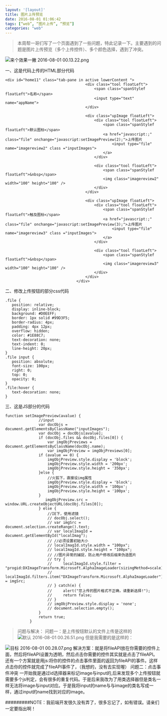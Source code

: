 ```yaml
---
layout: '[layout]'
title: 图片上传预览
date: 2016-08-01 01:06:42
tags: [“web”, “图片上传”, “预览”]
categories: "web"
---
```


>本周帮一哥们写了一个页面遇到了一些问题，特此记录一下。主要遇到的问题是图片上传预览（多个上传控件）、多个颜色选择，遇到了冲突。

![来个效果一撇 2016-08-01 00.13.22.png](https://i-blog.csdnimg.cn/blog_migrate/236f8ed15fd552d48cf2c3287edd9c53.webp?x-image-process=image/format,png)

一、这是代码上传的HTML部分代码

```
<div id="home11" class="tab-pane in active lowerContent ">
									<div class="tool floatLeft">
										<span class="spanStylef floatLeft">名称</span>
										<input type="text" name="appName">
									</div>

									<div class="upImage floatLeft">
										<div class="tool floatLeft">
											<span class="spanStylef floatLeft">默认图标</span>
											<a href="javascript:;" class="file" onchange="javascript:setImagePreview(2);">上传图片
												<input type="file" name="imagereview2" class ="inputImages">
											</a>
										</div>

										<div class="tool floatLeft">
											<span class="spanStylef floatLeft">&nbsp</span>
											<img class="imagereview2" width="100" height="100" />
										</div>
									</div>

									<div class="upImage floatLeft">
										<div class="tool floatLeft">
											<span class="spanStylef floatLeft">触及图标</span>
											<a href="javascript:;" class="file" onchange="javascript:setImagePreview(3);">上传图片
												<input type="file" name="imagereview3" class ="inputImages">
											</a>
										</div>

										<div class="tool floatLeft">
											<span class="spanStylef floatLeft">&nbsp</span>
											<img class="imagereview3" width="100" height="100" />
										</div>
									</div>
								</div>
```
二、修改上传按钮的部分css代码
 ```
.file {
    position: relative;
    display: inline-block;
    background: #D0EEFF;
    border: 1px solid #99D3F5;
    border-radius: 4px;
    padding: 4px 12px;
    overflow: hidden;
    color: #1E88C7;
    text-decoration: none;
    text-indent: 0;
    line-height: 20px;
}
.file input {
    position: absolute;
    font-size: 100px;
    right: 0;
    top: 0;
    opacity: 0;
}
.file:hover {
    text-decoration: none;
}
```
三、这是JS部分的代码
 ```
 function setImagePreview(avalue) {
                //input
                var docObjs = document.getElementsByClassName("inputImages");
                var docObj = docObjs[avalue];
                if (docObj.files && docObj.files[0]) {
                    var imgObjPreviews = document.getElementsByClassName(docObj.name);
                    var imgObjPreview = imgObjPreviews[0];
                if (avalue == 0) {
                    imgObjPreview.style.display = 'block';
                    imgObjPreview.style.width = '200px';
                    imgObjPreview.style.height = '350px';
                }else {
                    //火狐下，直接设img属性
                    imgObjPreview.style.display = 'block';
                    imgObjPreview.style.width = '100px';
                    imgObjPreview.style.height = '100px';
                }
                   imgObjPreview.src = window.URL.createObjectURL(docObj.files[0]);
                } else {
                    //IE下，使用滤镜
                    // docObj.select();
                    // var imgSrc = document.selection.createRange().text;
                    // var localImagId = document.getElementById("localImag");
                    // //必须设置初始大小
                    // localImagId.style.width = "100px";
                    // localImagId.style.height = "100px";
                    // //图片异常的捕捉，防止用户修改后缀来伪造图片
                    // try {
                    //     localImagId.style.filter = "progid:DXImageTransform.Microsoft.AlphaImageLoader(sizingMethod=scale)";
                    //     localImagId.filters.item("DXImageTransform.Microsoft.AlphaImageLoader").src = imgSrc;
                    // } catch(e) {
                    //     alert("您上传的图片格式不正确，请重新选择!");
                    //     return false;
                    // }
                    // imgObjPreview.style.display = 'none';
                    // document.selection.empty();
                }
                return true;
            }
```
>问题与解决：
问题一：是上传按钮默认的文件上传是这样的
![默认 2016-08-01 00.26.51.png](https://i-blog.csdnimg.cn/blog_migrate/247191efee00edfe40ac992ff86a4b93.webp?x-image-process=image/format,png)
但是我需要的是这样的：

![目标 2016-08-01 00.28.07.png](https://i-blog.csdnimg.cn/blog_migrate/b519bb3cae0f98c75720b46596facebb.webp?x-image-process=image/format,png)
解决方案：就是将fileAPI放在你需要的控件上面，然后将fileAPI设置为透明，然后点击你需要的控件其实就是点击了fileAPI。还有一个方案就是用js:将你的控件的点击事件里面的返回为fileAPI的事件。这样点击你的控件就完成了fileAPI事件了，（我想的，没有去实现喔）
问题二：点击事件冲突
一开始我是通过id选择器来标记image与input的,后来发现多个上传按钮就需要多个js判定，会有很多的重复代码。于是后来我改为了用类选择器但是类名一样无法将image与input对应。于是我将input的name与与image的类名写成一样，通过input的name找到对应的image。

#########NOTE：我前端开发很久没有弄了，很多忘记了，如有错误。请亲们一定要指出啊！

